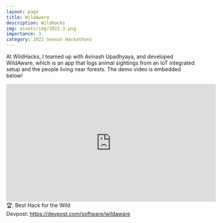 ```yaml
---
layout: page
title: WildAware
description: WildHacks
img: assets/img/2022-3.png
importance: 3
category: 2022 Season Hackathons
---
```


At WildHacks, I teamed up with Avinash Upadhyaya, and developed WildAware, which is an app that logs animal sightings from an IoT integrated setup and the people living near forests. The demo video is embedded below!<br>

<iframe width="560" height="315" src="https://www.youtube.com/embed/faMcPDlURLY" title="YouTube video player" frameborder="0" allow="accelerometer; autoplay; clipboard-write; encrypted-media; gyroscope; picture-in-picture" allowfullscreen></iframe>
<br>
🏆: Best Hack for the Wild
<br>
<!-- <a href = "https://bleh.neeltron.repl.co/">Live demo</a><br> -->
Devpost: <a href = "https://devpost.com/software/wildaware">https://devpost.com/software/wildaware</a>
